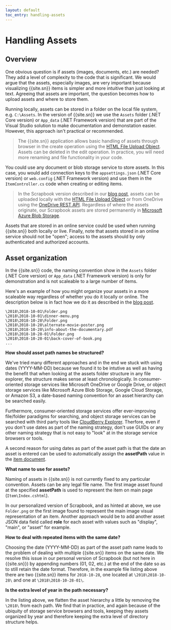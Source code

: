 ```yaml
---
layout: default
toc_entry: handling-assets
---
```

# Handling Assets

## Overview

One obvious question is if assets (images, documents, etc.) are needed? They add a level of complexity to the code that is significant. We would argue that the assets, especially images, are very important because visualizing {{site.sn}} items is simpler and more intuitive than just looking at text. Agreeing that assets are important, the question becomes how to upload assets and where to store them.

Running locally, assets can be stored in a folder on the local file system, e.g. `C:\Assets`. In the version of {{site.sn}} we use the `Assets` folder (.NET Core version) or `App_data` (.NET Framework version) that are part of the Visual Studio solution to make documentation and demonstation easier. However, this approach isn't practical or recommended. 

> The {{site.sn}} application allows basic handling of assets through browser in the
> create operation using the [HTML File Upload Object][htmlfile]. Assets can be deleted in the edit operation. 
> In practice, you will need more renaming and file functionality in your code.

You could use any document or blob storage service to store assets. In this case, you would add connection keys to the `appsettings.json` (.NET Core version) or `web.config` (.NET Framework version) and use them in the `ItemController.cs` code when creating or editing items. 

> In the Scrapbook version described in our [blog post][blog], assets can be uploaded locally with the [HTML File Upload Object][htmlfile] or from 
> OneDrive using the [OneDrive REST API][onedriverest]. Regardless of where the assets originate, our Scrapbook assets are stored permanently in 
> [Microsoft Azure Blob Storage][blob].

Assets that are stored in an online service could be used when running {{site.sn}} both locally or live. Finally, note that assets stored in an online service should not be "open"; access to the assets should by only authenticated and authorized accounts.

## Asset organization

In the {{site.sn}} code, the naming convention show in the `Assets` folder (.NET Core version) or `App_data` (.NET Framework version) is only for demonstration and is not scaleable to a large number of items.

Here's an example of how you might organize your assets in a more scaleable way regardless of whether you do it locally or online. The description below is in fact how we do it as described in the [blog post][blog].

```
\2018\2018-10-01\Folder.png
\2018\2018-10-01\dinner-menu.png
\2018\2018-10-28\Folder.png
\2018\2018-10-28\alternate-movie-poster.png
\2018\2018-10-28\info-about-the-documentary.pdf
\2018\2018-10-28-01\Folder.png
\2018\2018-10-28-01\back-cover-of-book.png
...
```

**How should asset path names be structured?**

We've tried many different approaches and in the end we stuck with using dates (YYYY-MM-DD) because we found it to be intutive as well as having the benefit that when looking at the assets folder structure in any file explorer, the structure makes sense at least chronologically. In consumer-oriented storage services like Microsoft OneDrive or Google Drive, or object storage services like Microsoft Azure Blob Storage, Google Cloud Storage, or Amazon S3, a date-based naming convention for an asset hierarchy can be searched easily. 

Furthermore, consumer-oriented storage services offer ever-improving file/folder paradigms for searching, and object storage services can be searched with third party tools like [CloudBerry Explorer][cloudberry]. Therfore, even if you don't use dates as part of the naming strategy, don't use GUIDs or any other naming strategy that is not easy to "look" at in the storage service browsers or tools.

A second reason for using dates as part of the asset path is that the date an asset is entered can be used to automatically assign the **assetPath** value in the [item document][item].

**What name to use for assets?**

Naming of assets in {{site.sn}} is not currently fixed to any particular convention. Assets can be any legal file name. The first image asset found at the specified **assetPath** is used to represent the item on main page (`Item\Index.cshtml`). 

In our personalized version of Scrapbook, and as hinted at above, we use `Folder.png` or the first image found to represent the main image visual representation of an item. Another approach would be to add another asset JSON data field called **role** for each asset with values such as "display", "main", or "asset" for example.

**How to deal with repeated items with the same date?**

Choosing the date (YYYY-MM-DD) as part of the asset path name leads to the problem of dealing with multiple {{site.sn}} items on the same date. We resolve this issue in our personal version of Scrapbook (but not here in {{site.sn}}) by appending numbers (01, 02, etc.) at the end of the date so as to still retain the date format. Therefore, in the example file listing above there are two {{site.sn}} items for `2018-10-28`, one located at `\2018\2018-10-28\` and one at `\2018\2018-10-28-01\`.

**Is the extra level of year in the path necessary?**

In the listing above, we flatten the asset hierarchy a little by removing the `\2018\` from each path. We find that in practice, and again because of the ubiquity of storage service browsers and tools, keeping they assets organized by year and therefore keeping the extra level of directory structure helps.

[item]: item-document
[blog]: http://blog.travelmarx.com/2017/12/a-personal-information-management-system-introducing-scrapbook.html
[blob]: https://azure.microsoft.com/en-us/services/storage/blobs/
[htmlfile]: https://www.w3schools.com/jsref/dom_obj_fileupload.asp
[onedriverest]: https://docs.microsoft.com/it-it/onedrive/developer/rest-api/?view=odsp-graph-online
[cloudberry]: https://www.cloudberrylab.com/explorer.aspx